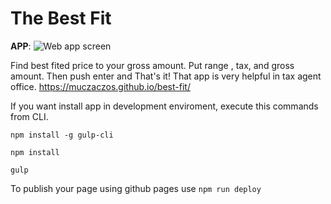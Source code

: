 # The Best Fit

**APP**: 
![Web app screen](https://muczaczos.github.io/best-fit/assets/img/fit.png)

Find best fited price to your gross amount. Put range , tax, and gross amount. Then push enter and That's it!
That app is very helpful in tax agent office. 
https://muczaczos.github.io/best-fit/

If you want install app in development enviroment, execute this commands from CLI. 

`npm install -g gulp-cli`

`npm install`

`gulp`

To publish your page using github pages use `npm run deploy`


